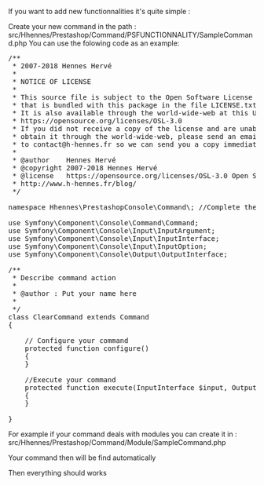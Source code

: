 If you want to add new functionnalities it's quite simple :

Create your new command in the path :
src/Hhennes/Prestashop/Command/PSFUNCTIONNALITY/SampleCommand.php
You can use the folowing code as an example:

<pre>
/**
 * 2007-2018 Hennes Hervé
 *
 * NOTICE OF LICENSE
 *
 * This source file is subject to the Open Software License (OSL 3.0)
 * that is bundled with this package in the file LICENSE.txt.
 * It is also available through the world-wide-web at this URL:
 * https://opensource.org/licenses/OSL-3.0
 * If you did not receive a copy of the license and are unable to
 * obtain it through the world-wide-web, please send an email
 * to contact@h-hennes.fr so we can send you a copy immediately.
 *
 * @author    Hennes Hervé <contact@h-hennes.fr>
 * @copyright 2007-2018 Hennes Hervé
 * @license   https://opensource.org/licenses/OSL-3.0 Open Software License (OSL 3.0)
 * http://www.h-hennes.fr/blog/
 */

namespace Hhennes\PrestashopConsole\Command\; //Complete the path here

use Symfony\Component\Console\Command\Command;
use Symfony\Component\Console\Input\InputArgument;
use Symfony\Component\Console\Input\InputInterface;
use Symfony\Component\Console\Input\InputOption;
use Symfony\Component\Console\Output\OutputInterface;

/**
 * Describe command action
 *
 * @author : Put your name here
 *
 */
class ClearCommand extends Command
{

    // Configure your command
    protected function configure()
    {
    }

    //Execute your command
    protected function execute(InputInterface $input, OutputInterface $output)
    {
    }

}
</pre>

For example if your command deals with modules you can create it in :
src/Hhennes/Prestashop/Command/Module/SampleCommand.php

Your command then will be find automatically

Then everything should works

